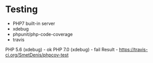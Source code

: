 # Testing

 - PHP7 built-in server
 - xdebug
 - phpunit/php-code-coverage
 - travis

PHP 5.6 (xdebug) - ok
PHP 7.0 (xdebug) - fail
Result - https://travis-ci.org/SmetDenis/phpcov-test
